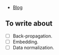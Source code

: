 - [Blog](./blog)


## To write about

- [ ] Back-propagation.
- [ ] Embedding.
- [ ] Data normalization.
